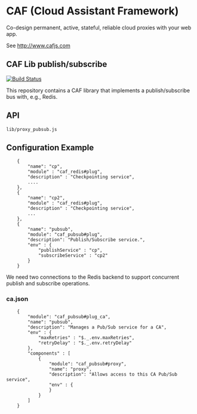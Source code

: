 # CAF (Cloud Assistant Framework)

Co-design permanent, active, stateful, reliable cloud proxies with your web app.

See http://www.cafjs.com 

## CAF Lib publish/subscribe

[![Build Status](http://ci.cafjs.com/api/badges/cafjs/caf_pubsub/status.svg)](http://ci.cafjs.com/cafjs/caf_pubsub)

This repository contains a CAF library  that implements a publish/subscribe bus with, e.g., Redis.


## API

    lib/proxy_pubsub.js

 
## Configuration Example

        {
            "name": "cp",
            "module" : "caf_redis#plug",
            "description" : "Checkpointing service",
            ....
        },
        {
            "name": "cp2",
            "module" : "caf_redis#plug",
            "description" : "Checkpointing service",
            ...
        },
        {
            "name": "pubsub",
            "module": "caf_pubsub#plug",
            "description": "Publish/Subscribe service.",
            "env" : {
                "publishService" : "cp",
                "subscribeService" : "cp2"
            }
        }

        
We need two connections to the Redis backend to support concurrent publish and subscribe operations.


### ca.json

        {
            "module": "caf_pubsub#plug_ca",
            "name": "pubsub",
            "description": "Manages a Pub/Sub service for a CA",
            "env" : {
                "maxRetries" : "$._.env.maxRetries",
                "retryDelay" : "$._.env.retryDelay"
            },
            "components" : [
                {
                    "module": "caf_pubsub#proxy",
                    "name": "proxy",
                    "description": "Allows access to this CA Pub/Sub service",
                    "env" : {
                    }
                }
            ]
        }
  
  
    
        
            
 
